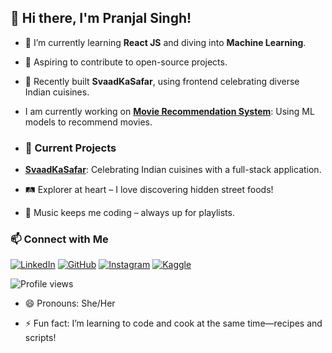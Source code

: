 ## 👋 Hi there, I'm Pranjal Singh!

- 🌱 I’m currently learning **React JS** and diving into **Machine Learning**.
- 🎯 Aspiring to contribute to open-source projects.
- 🍴 Recently built **SvaadKaSafar**, using frontend celebrating diverse Indian cuisines.
- I am currently working on **[Movie Recommendation System](https://github.com/pranjalcodera30/Movie-recommender)**: Using ML models to recommend movies.
  
- ### 🚀 Current Projects
  
- **[SvaadKaSafar](https://github.com/pranjalcodera30/Svad-Safar)**: Celebrating Indian cuisines with a full-stack application.
- 🛤️ Explorer at heart – I love discovering hidden street foods!
- 🎵 Music keeps me coding – always up for playlists.

### 📫 Connect with Me
[![LinkedIn](https://img.shields.io/badge/-LinkedIn-blue?logo=linkedin)](https://www.linkedin.com/in/pranjal-singh-618507260/)
[![GitHub](https://img.shields.io/badge/-GitHub-black?logo=github)](https://github.com/pranjalcodera30)
[![Instagram](https://img.shields.io/badge/-Instagram-E4405F?logo=instagram&logoColor=white)](https://www.instagram.com/pranjal_9697/)
[![Kaggle](https://img.shields.io/badge/-Kaggle-20BEFF?logo=kaggle&logoColor=white)](https://www.kaggle.com/nexon30)


![Profile views](https://profile-counter.glitch.me/Pranjal-Singh/count.svg)

- 😄 Pronouns: She/Her

- ⚡ Fun fact: I’m learning to code and cook at the same time—recipes and scripts!

<!---
pranjalcodera30/pranjalcodera30 is a ✨ special ✨ repository because its `README.md` (this file) appears on your GitHub profile.
You can click the Preview link to take a look at your changes.
--->
